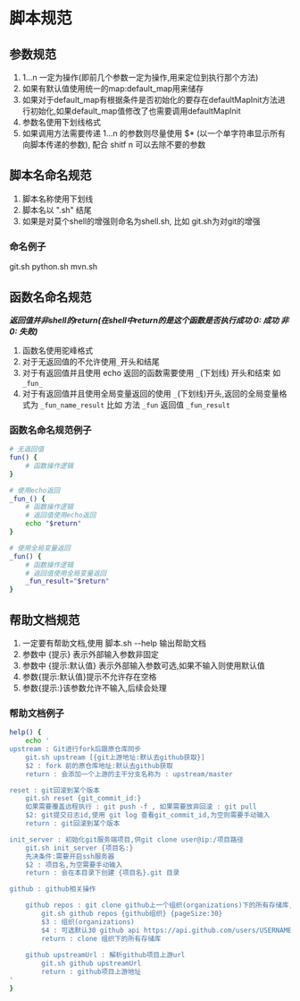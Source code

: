 # 脚本规范

## 参数规范
1. $1...$n 一定为操作(即前几个参数一定为操作,用来定位到执行那个方法)
2. 如果有默认值使用统一的map:default_map用来储存
3. 如果对于default_map有根据条件是否初始化的要存在defaultMapInit方法进行初始化,如果default_map值修改了也需要调用defaultMapInit
4. 参数名使用下划线格式
5. 如果调用方法需要传递 $1...$n 的参数则尽量使用 $* (以一个单字符串显示所有向脚本传递的参数), 配合 shitf n 可以去除不要的参数

## 脚本名命名规范
1. 脚本名称使用下划线
2. 脚本名以 ".sh" 结尾
3. 如果是对莫个shell的增强则命名为shell.sh, 比如 git.sh为对git的增强

### 命名例子
git.sh python.sh mvn.sh 

## 函数名命名规范
***返回值并非shell的return(在shell中return的是这个函数是否执行成功 0: 成功 非0: 失败)***
1. 函数名使用驼峰格式
2. 对于无返回值的不允许使用`_`开头和结尾
3. 对于有返回值并且使用 echo 返回的函数需要使用 `_`(下划线) 开头和结束 如 `_fun_`
4. 对于有返回值并且使用全局变量返回的使用 `_`(下划线)开头,返回的全局变量格式为 `_fun_name_result` 比如 方法 `_fun` 返回值 `_fun_result`

### 函数名命名规范例子
```sh
# 无返回值
fun() {
    # 函数操作逻辑
}

# 使用echo返回
_fun_() {
    # 函数操作逻辑
    # 返回值使用echo返回
    echo "$return"
}

# 使用全局变量返回
_fun() {
    # 函数操作逻辑
    # 返回值使用全局变量返回
    _fun_result="$return"
}
```

## 帮助文档规范
1. 一定要有帮助文档,使用 脚本.sh --help 输出帮助文档
2. 参数中 {提示} 表示外部输入参数非固定
3. 参数中 {提示:默认值} 表示外部输入参数可选,如果不输入则使用默认值
4. 参数{提示:默认值}提示不允许存在空格
5. 参数{提示:}该参数允许不输入,后续会处理

### 帮助文档例子
```sh
help() {
    echo '
upstream : Git进行fork后跟原仓库同步
    git.sh upstream [{git上游地址:默认去github获取}]
    $2 : fork 前的原仓库地址:默认去github获取
    return : 会添加一个上游的主干分支名称为 : upstream/master

reset : git回滚到某个版本  
    git.sh reset {git_commit_id:}
    如果需要覆盖远程执行 : git push -f , 如果需要放弃回滚 : git pull
    $2: git提交日志id,使用 git log 查看git_commit_id,为空则需要手动输入
    return : git回滚到某个版本

init_server : 初始化git服务端项目,供git clone user@ip:/项目路径
    git.sh init_server {项目名:}
    先决条件:需要开启ssh服务器
    $2 : 项目名,为空需要手动输入
    return : 会在本目录下创建 {项目名}.git 目录

github : github相关操作

    github repos : git clone github上一个组织(organizations)下的所有存储库,比如https://github.com/lindezhong/ 的组织是 lindezhong
        git.sh github repos {github组织} {pageSize:30}
        $3 : 组织(organizations)
        $4 : 可选默认30 github api https://api.github.com/users/USERNAME/repos 每次返回的条数,作为分页结束的条件
        return : clone 组织下的所有存储库
    
    github upstreamUrl : 解析github项目上游url
        git.sh github upstreamUrl
        return : github项目上游地址
'
}
```
